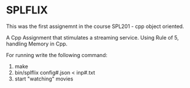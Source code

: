 # SPLFLIX
This was the first assignemnt in the course SPL201 - cpp object oriented.

A Cpp Assignment that stimulates a streaming service. Using Rule of 5, handling Memory in Cpp.

For running write the following command:
1) make
2) bin/splflix config#.json < inp#.txt
3) start "watching" movies
